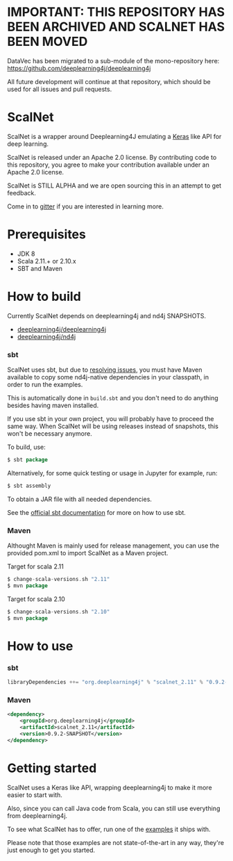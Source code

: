# IMPORTANT: THIS REPOSITORY HAS BEEN ARCHIVED AND SCALNET HAS BEEN MOVED
DataVec has been migrated to a sub-module of the mono-repository here: https://github.com/deeplearning4j/deeplearning4j

All future development will continue at that repository, which should be used for all issues and pull requests.


# ScalNet

ScalNet is a wrapper around Deeplearning4J emulating a [Keras](https://github.com/fchollet/keras) like API for deep learning.
 
ScalNet is released under an Apache 2.0 license. By contributing code to this repository, you agree to make your contribution available under an Apache 2.0 license.

ScalNet is STILL ALPHA and we are open sourcing this in an attempt to get feedback.

Come in to [gitter](https://gitter.im/deeplearning4j/deeplearning4j) if you are interested in learning more.


# Prerequisites

* JDK 8
* Scala 2.11.+ or 2.10.x
* SBT and Maven


# How to build

Currently ScalNet depends on deeplearning4j and nd4j SNAPSHOTS. 

- [deeplearning4j/deeplearning4j](https://github.com/deeplearning4j/deeplearning4j)
- [deeplearning4j/nd4j](https://github.com/deeplearning4j/nd4j)

### sbt

ScalNet uses sbt, but due to [resolving issues](https://nd4j.org/dependencies), you must have Maven available to copy some nd4j-native dependencies in your classpath, in order to run the examples.

This is automatically done in `build.sbt` and you don't need to do anything besides having maven installed.

If you use sbt in your own project, you will probably have to proceed the same way. When ScalNet will be using releases instead of snapshots, this won't be necessary anymore.

To build, use:

```scala
$ sbt package
```

Alternatively, for some quick testing or usage in Jupyter for example, run:

```scala
$ sbt assembly
```
To obtain a JAR file with all needed dependencies.

See the [official sbt documentation](http://www.scala-sbt.org/documentation.html) for more on how to use sbt.

### Maven

Althought Maven is mainly used for release management, you can use the provided pom.xml to import ScalNet as a Maven project.

Target for scala 2.11

```scala
$ change-scala-versions.sh "2.11"
$ mvn package
```

Target for scala 2.10

```scala
$ change-scala-versions.sh "2.10"
$ mvn package
```

# How to use

### sbt

```scala
libraryDependencies ++= "org.deeplearning4j" % "scalnet_2.11" % "0.9.2-SNAPSHOT"
```

### Maven

```xml
<dependency>
    <groupId>org.deeplearning4j</groupId>
    <artifactId>scalnet_2.11</artifactId>
    <version>0.9.2-SNAPSHOT</version>
</dependency>
```


# Getting started

ScalNet uses a Keras like API, wrapping deeplearning4j to make it more easier to start with.
 
Also, since you can call Java code from Scala, you can still use everything from deeplearning4j. 

To see what ScalNet has to offer, run one of the [examples](https://github.com/deeplearning4j/ScalNet/tree/master/src/test/scala/org/deeplearning4j/scalnet/examples) it ships with.

Please note that those examples are not state-of-the-art in any way, they're just enough to get you started.

